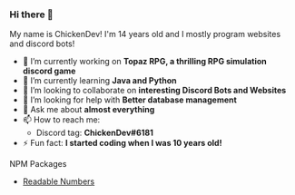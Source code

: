 ### Hi there 👋

My name is ChickenDev! I'm 14 years old and I mostly program websites and discord bots!

- 🔭 I’m currently working on **Topaz RPG, a thrilling RPG simulation discord game**
- 🌱 I’m currently learning **Java and Python**
- 👯 I’m looking to collaborate on **interesting Discord Bots and Websites**
- 🤔 I’m looking for help with **Better database management**
- 💬 Ask me about **almost everything**
- 📫 How to reach me:
  - Discord tag: **ChickenDev#6181**
- ⚡ Fun fact: **I started coding when I was 10 years old!**

NPM Packages
- [Readable Numbers](https://www.npmjs.com/package/readable-numbers)



